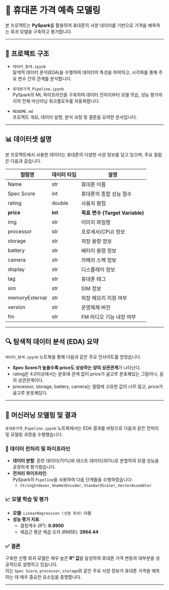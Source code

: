 # 📱 휴대폰 가격 예측 모델링

본 프로젝트는 **PySpark**를 활용하여 휴대폰의 사양 데이터를 기반으로 가격을 예측하는 회귀 모델을 구축하고 평가합니다.

---

## 📁 프로젝트 구조

- `데이터_탐색.ipynb`  
  탐색적 데이터 분석(EDA)을 수행하여 데이터의 특성을 파악하고, 시각화를 통해 주요 변수 간의 관계를 분석합니다.

- `휴대폰가격_Pipeline.ipynb`  
  PySpark의 ML 파이프라인을 구축하여 데이터 전처리부터 모델 학습, 성능 평가까지의 전체 머신러닝 워크플로우를 자동화합니다.

- `README.md`  
  프로젝트 개요, 데이터 설명, 분석 과정 및 결론을 요약한 문서입니다.

---

## 📊 데이터셋 설명

본 프로젝트에서 사용한 데이터는 휴대폰의 다양한 사양 정보를 담고 있으며, 주요 컬럼은 다음과 같습니다.

| 컬럼명           | 데이터 타입 | 설명                                |
|------------------|--------------|-------------------------------------|
| Name             | str          | 휴대폰 이름                         |
| Spec Score       | int          | 휴대폰의 종합 성능 점수             |
| rating           | double       | 사용자 평점                         |
| **price**        | **int**      | **목표 변수 (Target Variable)**      |
| img              | str          | 이미지 파일명                       |
| processor        | str          | 프로세서(CPU) 정보                  |
| storage          | str          | 저장 용량 정보                      |
| battery          | str          | 배터리 용량 정보                    |
| camera           | str          | 카메라 스펙 정보                    |
| display          | str          | 디스플레이 정보                     |
| tag              | str          | 휴대폰 태그                         |
| sim              | str          | SIM 정보                            |
| memoryExternal   | str          | 외장 메모리 지원 여부               |
| version          | str          | 운영체제 버전                       |
| fm               | str          | FM 라디오 기능 내장 여부            |

---

## 🔍 탐색적 데이터 분석 (EDA) 요약

`데이터_탐색.ipynb` 노트북을 통해 다음과 같은 주요 인사이트를 얻었습니다.

- **Spec Score가 높을수록 price도 상승하는 양의 상관관계**가 나타난다.
- rating은 4.0이상에서는 분포에 관계 없이 price가 골고루 분포해있는 그림이나, 음의 상관관계이다.
- processor, storage, battery, camera는 컬럼에 고유한 값이 너무 많고, price가 골고루 분포해있다.

---

## 🚀 머신러닝 모델링 및 결과

`휴대폰가격_Pipeline.ipynb` 노트북에서는 EDA 결과를 바탕으로 다음과 같은 전처리 및 모델링 과정을 수행했습니다.

### 🔧 데이터 전처리 및 파이프라인

- **데이터 분할**: 훈련 데이터(70%)와 테스트 데이터(30%)로 분할하여 모델 성능을 공정하게 평가했습니다.
- **전처리 파이프라인**:  
  PySpark의 `Pipeline`을 사용하여 다음 단계들을 수행하였습니다:
  - `StringIndexer`, `OneHotEncoder`, `StandardScaler`, `VectorAssembler`

### 📈 모델 학습 및 평가

- **모델**: `LinearRegression (선형 회귀)` 사용
- **성능 평가 지표**:
  - 결정계수 (R²): **0.9950**
  - 제곱근 평균 제곱 오차 (RMSE): **2964.44**

### ✅ 결론

구축한 선형 회귀 모델은 매우 높은 **R² 값**을 달성하여 휴대폰 가격 변동의 대부분을 성공적으로 설명하고 있습니다.  
이는 `Spec Score`, `processor`, `storage`와 같은 주요 사양 정보가 휴대폰 가격을 예측하는 데 매우 중요한 요소임을 증명합니다.

---

